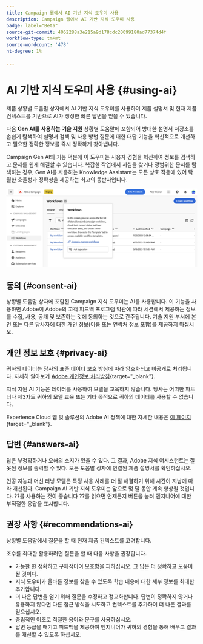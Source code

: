 ```yaml
---
title: Campaign 웹에서 AI 기반 지식 도우미 사용
description: Campaign 웹에서 AI 기반 지식 도우미 사용
badge: label="Beta"
source-git-commit: 4062288a3e215a9d178cdc20099180ad77374d4f
workflow-type: tm+mt
source-wordcount: '478'
ht-degree: 1%

---
```


# AI 기반 지식 도우미 사용 {#using-ai}

제품 상황별 도움말 상자에서 AI 기반 지식 도우미를 사용하여 제품 설명서 및 현재 제품 컨텍스트를 기반으로 AI가 생성한 빠른 답변을 얻을 수 있습니다.

다음 **Gen AI를 사용하는 기술 지원** 상황별 도움말에 포함되어 방대한 설명서 저장소를 손쉽게 탐색하여 설명서 검색 및 사용 방법 질문에 대한 대답 기능을 혁신적으로 개선하고 필요한 정확한 정보를 즉시 정확하게 찾아냅니다.

Campaign Gen AI의 기능 덕분에 이 도우미는 사용자 경험을 혁신하여 정보를 검색하고 문제를 쉽게 해결할 수 있습니다. 복잡한 작업에서 지침을 찾거나 광범위한 문서를 탐색하는 경우, Gen AI를 사용하는 Knowledge Assistant는 모든 상호 작용에 있어 탁월한 효율성과 정확성을 제공하는 최고의 동반자입니다.

![](assets/ask-a-question.png)


## 동의 {#consent-ai}

상황별 도움말 상자에 포함된 Campaign 지식 도우미는 AI를 사용합니다. 이 기능을 사용하면 Adobe이 Adobe의 고객 피드백 프로그램 약관에 따라 세션에서 제공하는 정보를 수집, 사용, 공개 및 보존하는 것에 동의하는 것으로 간주됩니다. 기술 지원 부서에 본인 또는 다른 당사자에 대한 개인 정보(이름 또는 연락처 정보 포함)를 제공하지 마십시오.

## 개인 정보 보호 {#privacy-ai}

귀하의 데이터는 당사의 표준 데이터 보호 방침에 따라 암호화되고 비공개로 처리됩니다. 자세히 알아보기 [Adobe 개인정보 처리방침](https://www.adobe.com/kr/privacy/policy.html){target="_blank"}.

지식 지원 AI 기능은 데이터를 사용하여 모델을 교육하지 않습니다. 당사는 어떠한 파트너나 제3자도 귀하의 모델 교육 또는 기타 목적으로 귀하의 데이터를 사용할 수 없습니다.

Experience Cloud 앱 및 솔루션의 Adobe AI 정책에 대한 자세한 내용은 [이 페이지](https://business.adobe.com/products/sensei/adobe-sensei.html){target="_blank"}.

## 답변 {#answers-ai}

답은 부정확하거나 오해의 소지가 있을 수 있다. 그 결과, Adobe 지식 어시스턴트는 잘못된 정보를 출력할 수 있다. 모든 도움말 상자에 연결된 제품 설명서를 확인하십시오.

인공 지능과 머신 러닝 모델은 특정 사용 사례를 더 잘 해결하기 위해 시간이 지남에 따라 개선된다. Campaign AI 기반 지식 도우미는 앞으로 몇 달 동안 계속 향상될 것입니다. ??를 사용하는 것이 좋습니다 ??를 읽으면 언제든지 버튼을 눌러 엔지니어에 대한 부적절한 응답을 표시합니다.

## 권장 사항  {#recommendations-ai}

상황별 도움말에서 질문을 할 때 현재 제품 컨텍스트를 고려합니다.

조수를 최대한 활용하려면 질문을 할 때 다음 사항을 권장합니다.

* 가능한 한 정확하고 구체적이며 모호함을 피하십시오. 그 답은 더 정확하고 도움이 될 것이다.
* 지식 도우미가 올바른 정보를 찾을 수 있도록 학습 내용에 대한 세부 정보를 최대한 추가합니다.
* 더 나은 답변을 얻기 위해 질문을 수정하고 정교화합니다. 답변이 정확하지 않거나 유용하지 않다면 다른 접근 방식을 시도하고 컨텍스트를 추가하여 더 나은 결과를 얻으십시오.
* 중립적인 어조로 적절한 용어와 문구를 사용하십시오.
* 답변 등급을 매기고 피드백을 제공하여 엔지니어가 귀하의 경험을 통해 배우고 결과를 개선할 수 있도록 하십시오.

